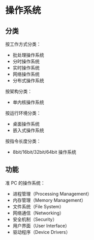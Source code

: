 # 操作系统

## 分类

按工作方式分类：

* 批处理操作系统
* 分时操作系统
* 实时操作系统
* 网络操作系统
* 分布式操作系统

按架构分类：

* 单内核操作系统

按运行环境分类：

* 桌面操作系统
* 嵌入式操作系统

按指令长度分类：

* 8bit/16bit/32bit/64bit 操作系统

## 功能

准 PC 的操作系统：

* 进程管理（Processing Management）
* 内存管理（Memory Management）
* 文件系统（File System）
* 网络通信（Networking）
* 安全机制（Security）
* 用户界面（User Interface）
* 驱动程序（Device Drivers）